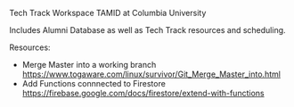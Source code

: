 Tech Track Workspace TAMID at Columbia University

Includes Alumni Database as well as Tech Track resources and scheduling.

Resources:
- Merge Master into a working branch
    https://www.togaware.com/linux/survivor/Git_Merge_Master_into.html
- Add Functions connnected to Firestore
    https://firebase.google.com/docs/firestore/extend-with-functions